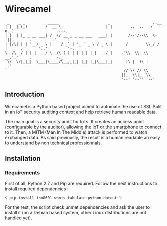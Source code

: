 # Wirecamel

     _    _ _          _____                      _                   ,,__
    | |  | (_)        /  __ \                    | |        ..  ..   / o._)                   .---.
    | |  | |_ _ __ ___| /  \/ __ _ _ __ ___   ___| |       /--'/--\\  \-'||        .----.    .'     '.
    | |/\| | | '__/ _ \ |    / _` | '_ ` _ \ / _ \ |      /        \\_/ / |      .'      '..'         '-.
    \  /\  / | | |  __/ \__/\ (_| | | | | | |  __/ |    .'\\  \\__\\  __.'.'     .'          -._
     \/  \/|_|_|  \___|\____/\__,_|_| |_| |_|\___|_|      )\ |  )\ |      _.'
                                                         // \\ // \\
                                                        ||_  \\|_  \\_
                                                        '--' '--'' '--'

## Introduction
Wirecamel is a Python based project aimed to automate the use of SSL Split in an IoT security auditing context and
help retrieve human readable data.

The main goal is a security audit for IoTs. It creates an access point (configurable by the auditor), allowing the IoT
or the smartphone to connect to it. Then, a MITM (Man In The Middle) attack is performed to watch exchanged data. As
said previously, the result is a human readable an easy to understand by non technical professionnals.

## Installation
### Requirements
First of all, Python 2.7 and Pip are required. Follow the next instructions to install required dependencies :

`$ pip install iso8601 whois tabulate python-dateutil`

For the rest, the script check unmet dependencies and ask the user to install it (on a Debian based system, other Linux
distributions are not handled yet).